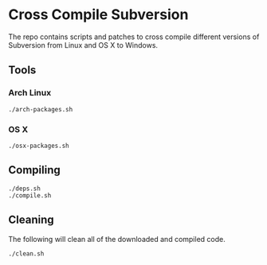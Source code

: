 # Cross Compile Subversion

The repo contains scripts and patches to cross compile different versions of Subversion from Linux and OS X to Windows.

## Tools

### Arch Linux

```shell
./arch-packages.sh
```

### OS X

```shell
./osx-packages.sh
```

## Compiling

```shell
./deps.sh
./compile.sh
```

## Cleaning

The following will clean all of the downloaded and compiled code.

```shell
./clean.sh
```

